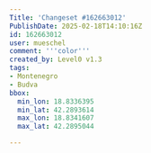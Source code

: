 ```yaml
---
Title: 'Changeset #162663012'
PublishDate: 2025-02-18T14:10:16Z
id: 162663012
user: mueschel
comment: '''color'''
created_by: Level0 v1.3
tags:
- Montenegro
- Budva
bbox:
  min_lon: 18.8336395
  min_lat: 42.2893614
  max_lon: 18.8341607
  max_lat: 42.2895044

---
```

